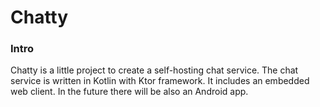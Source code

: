 # Chatty 

### Intro

Chatty is a little project to create a self-hosting chat service.
The chat service is written in Kotlin with Ktor framework. It includes
an embedded web client. In the future there will be also an Android app.

